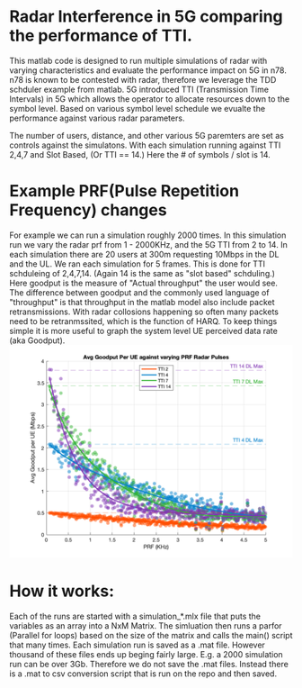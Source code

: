 # Radar Interference in 5G comparing the performance of TTI. 
This matlab code is designed to run multiple simulations of radar with varying characteristics and evaluate the performance impact on 5G in n78. 
n78 is known to be contested with radar, therefore we leverage the TDD schduler example from matlab. 
5G introduced TTI (Transmission Time Intervals) in 5G which allows the operator to allocate resources down to the symbol level. Based on various symbol level schedule we evualte the performance against various radar parameters. 

The number of users, distance, and other various 5G paremters are set as controls against the simulatons. With each simulation running against TTI 2,4,7 and Slot Based, (Or TTI == 14.) Here the # of symbols / slot is 14.

# Example PRF(Pulse Repetition Frequency) changes
For example we can run a simulation roughly 2000 times. In this simulation run we vary the radar prf from 1 - 2000KHz, and the 5G TTI from 2 to 14. In each simulation there are 20 users at 300m requesting 10Mbps in the DL and the UL. We ran each simulation for 5 frames. This is done for TTI schduleing of 2,4,7,14. (Again 14 is the same as "slot based" schduling.)
Here goodput is the measure of "Actual throughput" the user would see. The difference between goodput and the commonly used language of "throughput" is that throughput in the matlab model also include packet retransmissions. With radar collosions happening so often many packets need to be retranmssited, which is the function of HARQ. To keep things simple it is more useful to graph the system level UE perceived data rate (aka Goodput). 
![Run_30Khz_Prf_2_10-5000/goodput_v_prf_2.png](https://github.com/macclab-stevens/Radar_Interference_on_5G/blob/main/Run_30Khz_Prf_2_10-5000/goodput_v_prf_2.png)

# How it works:
Each of the runs are started with a simulation_*.mlx file that puts the variables as an array into a NxM Matrix. The simluation then runs a parfor (Parallel for loops) based on the size of the matrix and calls the main() script that many times. Each simulation run is saved as a .mat file. However thousand of these files ends up beging fairly large. E.g. a 2000 simulation run can be over 3Gb. Therefore we do not save the .mat files. Instead there is a .mat to csv conversion script that is run on the repo and then saved.
